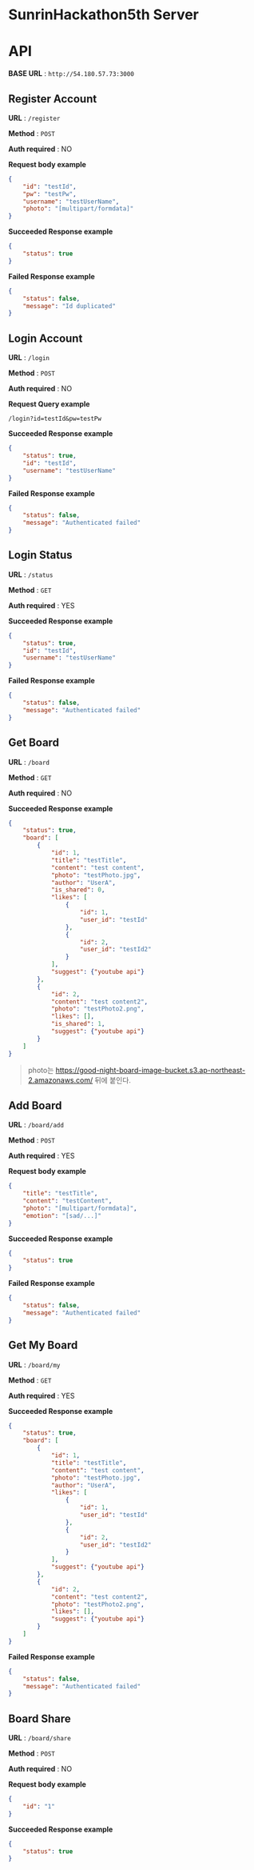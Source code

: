 # SunrinHackathon5th Server  

# API  

**BASE URL** : `http://54.180.57.73:3000`

## Register Account 

**URL** : `/register` 

**Method** : `POST` 

**Auth required** : NO 

**Request body example** 

```json
{
    "id": "testId",
    "pw": "testPw",
    "username": "testUserName",
    "photo": "[multipart/formdata]"
}
``` 

**Succeeded Response example** 

```json
{
    "status": true
}
``` 

**Failed Response example** 

```json
{
    "status": false,
    "message": "Id duplicated"
}
``` 

## Login Account 

**URL** : `/login` 

**Method** : `POST` 

**Auth required** : NO 

**Request Query example** 

```
/login?id=testId&pw=testPw
``` 

**Succeeded Response example** 

```json
{
    "status": true,
    "id": "testId",
    "username": "testUserName"
}
``` 

**Failed Response example** 

```json
{
    "status": false,
    "message": "Authenticated failed"
}
``` 

## Login Status 

**URL** : `/status` 

**Method** : `GET` 

**Auth required** : YES 

**Succeeded Response example** 

```json
{
    "status": true,
    "id": "testId",
    "username": "testUserName"
}
``` 


**Failed Response example** 

```json
{
    "status": false,
    "message": "Authenticated failed"
}
``` 

## Get Board 

**URL** : `/board` 

**Method** : `GET` 

**Auth required** : NO 

**Succeeded Response example** 

```json
{
    "status": true,
    "board": [
        {
            "id": 1,
            "title": "testTitle",
            "content": "test content",
            "photo": "testPhoto.jpg",
            "author": "UserA",
            "is_shared": 0,
            "likes": [
                {
                    "id": 1,
                    "user_id": "testId"
                },
                {
                    "id": 2,
                    "user_id": "testId2"
                }
            ],
            "suggest": {"youtube api"}
        },
        {
            "id": 2,
            "content": "test content2",
            "photo": "testPhoto2.png",
            "likes": [],
            "is_shared": 1,
            "suggest": {"youtube api"}
        }
    ]
}
``` 

> photo는 https://good-night-board-image-bucket.s3.ap-northeast-2.amazonaws.com/ 뒤에 붙인다. 

## Add Board 

**URL** : `/board/add` 

**Method** : `POST` 

**Auth required** : YES 

**Request body example** 

```json
{
    "title": "testTitle",
    "content": "testContent",
    "photo": "[multipart/formdata]",
    "emotion": "[sad/...]"
}
``` 

**Succeeded Response example** 

```json
{
    "status": true
}
``` 


**Failed Response example** 

```json
{
    "status": false,
    "message": "Authenticated failed"
}
``` 

## Get My Board 

**URL** : `/board/my` 

**Method** : `GET` 

**Auth required** : YES 

**Succeeded Response example** 

```json
{
    "status": true,
    "board": [
        {
            "id": 1,
            "title": "testTitle",
            "content": "test content",
            "photo": "testPhoto.jpg",
            "author": "UserA",
            "likes": [
                {
                    "id": 1,
                    "user_id": "testId"
                },
                {
                    "id": 2,
                    "user_id": "testId2"
                }
            ],
            "suggest": {"youtube api"}
        },
        {
            "id": 2,
            "content": "test content2",
            "photo": "testPhoto2.png",
            "likes": [],
            "suggest": {"youtube api"}
        }
    ]
}
``` 


**Failed Response example** 

```json
{
    "status": false,
    "message": "Authenticated failed"
}
``` 

## Board Share 

**URL** : `/board/share` 

**Method** : `POST` 

**Auth required** : NO 

**Request body example** 

```json
{
    "id": "1"
}
``` 

**Succeeded Response example** 

```json
{
    "status": true
}
``` 
